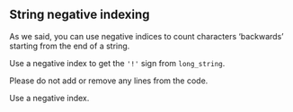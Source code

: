 ## String negative indexing

As we said, you can use negative indices to count characters ‘backwards’ starting
from the end of a string.  
  
Use a negative index to get the `'!'` sign from `long_string`.  

Please do not add or remove any lines from the code.

<div class='hint'>Use a negative index.</div>
